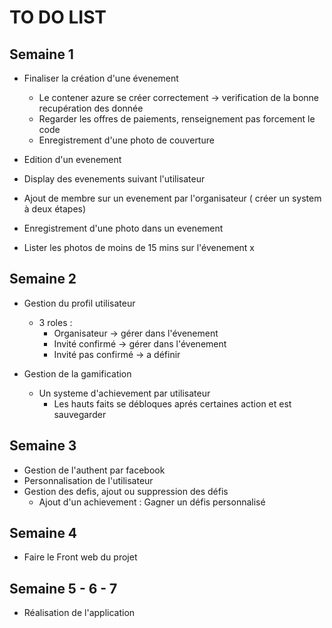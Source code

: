 # TO DO LIST
## Semaine 1
- Finaliser la création d'une évenement 
    - Le contener azure se créer correctement -> verification de la bonne recupération des donnée 
    - Regarder les offres de paiements, renseignement pas forcement le code
    - Enregistrement d'une photo de couverture

- Edition d'un evenement
- Display des evenements suivant l'utilisateur
- Ajout de membre sur un evenement par l'organisateur ( créer un system à deux étapes)
- Enregistrement d'une photo dans un evenement
- Lister les photos de moins de 15 mins sur l'évenement x

## Semaine 2 
- Gestion du profil utilisateur 
    - 3 roles : 
        - Organisateur -> gérer dans l'évenement
        - Invité confirmé -> gérer dans l'évenement
        - Invité pas confirmé -> a définir
        
- Gestion de la gamification
    - Un systeme d'achievement par utilisateur
        - Les hauts faits se débloques aprés certaines action et est sauvegarder

## Semaine 3 
- Gestion de l'authent par facebook
- Personnalisation de l'utilisateur
- Gestion des defis, ajout ou suppression des défis
    - Ajout d'un achievement : Gagner un défis personnalisé

## Semaine 4
- Faire le Front web du projet

## Semaine 5 - 6 - 7 
- Réalisation de l'application